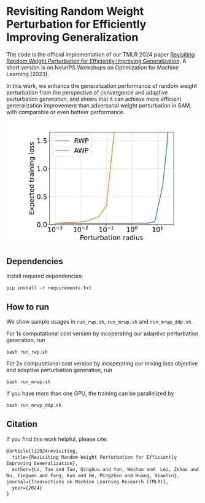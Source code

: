 # Revisiting Random Weight Perturbation for Efficiently Improving Generalization

The code is the official implementation of our TMLR 2024 paper 
[Revisiting Random Weight Perturbation for Efficiently Improving Generalization](https://openreview.net/pdf?id=WbbgOHpoPX).  A short version is on NeurIPS Workshops on Optimization for Machine Learning (2023).

In this work, we enhance the generalization performance of random weight perturbation from the perspective of convergence and adaptive perturbation generation, and shows that it can achieve more efficient generalization improvement than adversarial weight perturbation in SAM, with comparable or even betteer performance.

![Illustration of F-SAM](rwp.png)

## Dependencies

Install required dependencies:

```
pip install -r requirements.txt
```

## How to run
We show sample usages in `run_rwp.sh`, `run_mrwp.sh` and `run_mrwp_ddp.sh`.

For 1x computational cost version by incoperating our adaptive perturbation generation, run 

```
bash run_rwp.sh
```
For 2x computational cost version by incoperating our mixing loss objective and adaptive perturbation generation, run 

```
bash run_mrwp.sh
```
If you have more than one GPU, the training can be parallelized by
```
bash run_mrwp_ddp.sh
```

## Citation
If you find this work helpful, please cite:
```
@article{li2024revisiting,
  title={Revisiting Random Weight Perturbation for Efficiently Improving Generalization},
  author={Li, Tao and Tao, Qinghua and Yan, Weihao and  Lei, Zehao and Wu, Yingwen and Fang, Kun and He, Mingzhen and Huang, Xiaolin},
journal={Transactions on Machine Learning Research (TMLR)},
  year={2024}
}
```
